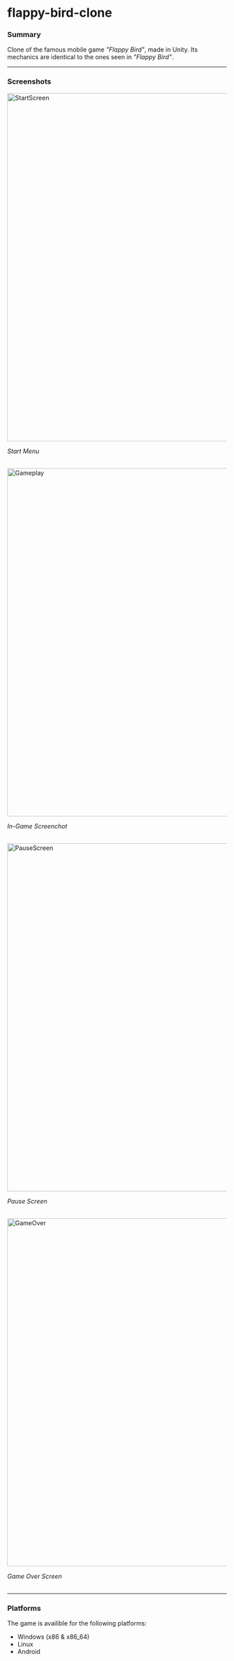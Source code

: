 # flappy-bird-clone
### Summary

Clone of the famous mobile game *"Flappy Bird"*, made in Unity.
Its mechanics are identical to the ones seen in *"Flappy Bird"*.

---

### Screenshots

<img src="https://github.com/golphinho/flappy-bird-clone/assets/138117292/964d7fd9-d967-4946-8c01-85861a476c95" alt="StartScreen" width="800"/>

*Start Menu*
<br/><br/>

<img src="https://github.com/golphinho/flappy-bird-clone/assets/138117292/27a306e7-68d2-4e36-ba53-0cee4a1a47ce" alt="Gameplay" width="800"/>

*In-Game Screenchot*
<br/><br/>

<img src="https://github.com/golphinho/flappy-bird-clone/assets/138117292/964e7a1a-0ade-4284-ba1d-c4e6795871e9" alt="PauseScreen" width="800"/>

*Pause Screen*
<br/><br/>

<img src="https://github.com/golphinho/flappy-bird-clone/assets/138117292/791dda18-f5f0-4341-b8ae-e1adf62bdb81" alt="GameOver" width="800"/>

*Game Over Screen*
<br/><br/>

---

### Platforms
The game is availible for the following platforms:
+ Windows (x86 & x86_64) 
+ Linux
+ Android 
